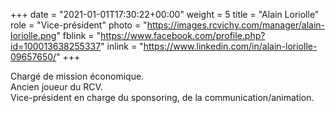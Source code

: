 +++
date = "2021-01-01T17:30:22+00:00"
weight = 5
title = "Alain Loriolle"
role = "Vice-président"
photo = "https://images.rcvichy.com/manager/alain-loriolle.png"
fblink = "https://www.facebook.com/profile.php?id=100013638255337"
inlink = "https://www.linkedin.com/in/alain-loriolle-09657650/"
+++

Chargé de mission économique.  
Ancien joueur du RCV.  
Vice-président en charge du sponsoring, de la communication/animation.

